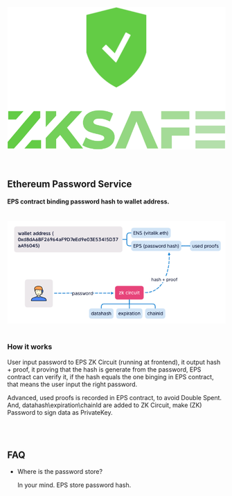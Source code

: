 <div align="center"><img src="./images/zkSafe-logo.svg"></div>
<br>
<br>


## Ethereum Password Service
#### EPS contract binding password hash to wallet address.
<br>
<div align="center"><img src="./images/eps.png"></div>
<br>

### How it works
<p>User input password to EPS ZK Circuit (running at frontend), it output hash + proof, it proving that the hash is generate from the password, EPS contract can verify it, if the hash equals the one binging in EPS contract, that means the user input the right password.</p>

<p>Advanced, used proofs is recorded in EPS contract, to avoid Double Spent.<br>
And, datahash\expiration\chainId are added to ZK Circuit, make (ZK) Password to sign data as PrivateKey.</p>
<br>
<br>


## FAQ
<ul>
<li>Where is the password store?
<p>In your mind. EPS store password hash.</p>
</li>
</ul>
<br>
<br>